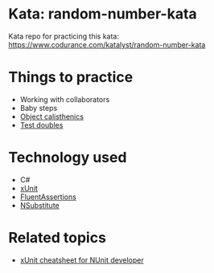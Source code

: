 # Kata: random-number-kata
Kata repo for practicing this kata: https://www.codurance.com/katalyst/random-number-kata

# Things to practice
- Working with collaborators
- Baby steps
- [Object calisthenics](https://blog.avenuecode.com/object-calisthenics-principles-for-better-object-oriented-code)
- [Test doubles](https://martinfowler.com/bliki/TestDouble.html)


# Technology used
- C#
- [xUnit](https://xunit.net/)
- [FluentAssertions](https://fluentassertions.com/introduction)
- [NSubstitute](https://nsubstitute.github.io/help/getting-started/)

# Related topics
- [xUnit cheatsheet for NUnit developer](https://improveandrepeat.com/2018/03/xunit-net-cheat-sheet-for-nunit-users/)
